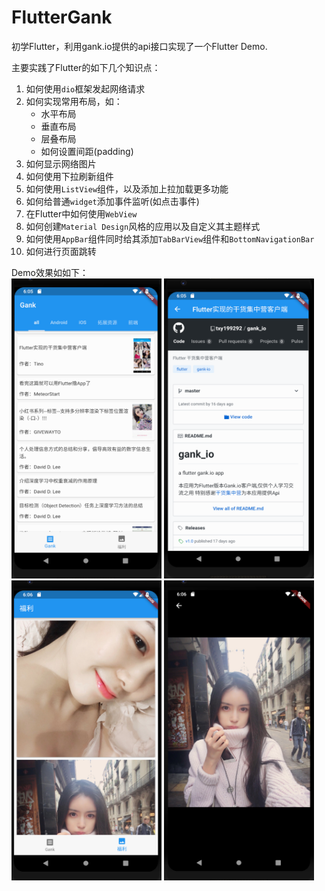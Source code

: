 # FlutterGank

初学Flutter，利用gank.io提供的api接口实现了一个Flutter Demo.

主要实践了Flutter的如下几个知识点：
1. 如何使用`dio`框架发起网络请求
2. 如何实现常用布局，如：
    - 水平布局
    - 垂直布局
    - 层叠布局
    - 如何设置间距(padding)
3. 如何显示网络图片
4. 如何使用下拉刷新组件
5. 如何使用`ListView`组件，以及添加上拉加载更多功能
6. 如何给普通`widget`添加事件监听(如点击事件)
7. 在Flutter中如何使用`WebView`
8. 如何创建`Material Design`风格的应用以及自定义其主题样式
9. 如何使用`AppBar`组件同时给其添加`TabBarView`组件和`BottomNavigationBar`
10. 如何进行页面跳转

Demo效果如如下：   
<img src="./image/list.png" width = "240" height = "480" alt=""/>
<img src="./image/webview.png" width = "240" height = "480" alt=""/>
<img src="./image/images.png" width = "240" height = "480" alt=""/>
<img src="./image/photo.png" width = "240" height = "480" alt=""/>
